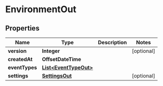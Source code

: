 

# EnvironmentOut


## Properties

| Name | Type | Description | Notes |
|------------ | ------------- | ------------- | -------------|
|**version** | **Integer** |  |  [optional] |
|**createdAt** | **OffsetDateTime** |  |  |
|**eventTypes** | [**List&lt;EventTypeOut&gt;**](EventTypeOut.md) |  |  |
|**settings** | [**SettingsOut**](SettingsOut.md) |  |  [optional] |



